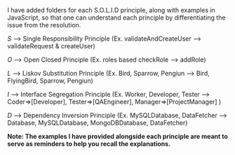 I have added folders for each S.O.L.I.D principle, along with examples in JavaScript, so that one can understand each principle by differentiating the issue from the resolution.

*S* --> Single Responsibility Principle 
(Ex. validateAndCreateUser --> validateRequest & createUser)

*O* --> Open Closed Principle 
(Ex. roles based checkRole  --> addRole)

*L* --> Liskov Substitution Principle 
(Ex. Bird, Sparrow, Pengiun --> Bird, FlyingBird, Sparrow, Pengiun)

*I* --> Interface Segregation Principle 
(Ex. Worker, Developer, Tester --> Coder=>[Developer], Tester=>[QAEngineer], Manager=>[ProjectManager] )

*D* --> Dependency Inversion Principle 
(Ex. MySQLDatabase, DataFetcher --> Database, MySQLDatabase, MongoDBDatabase, DataFetcher)

**Note: The examples I have provided alongside each principle are meant to serve as reminders to help you recall the explanations.**
